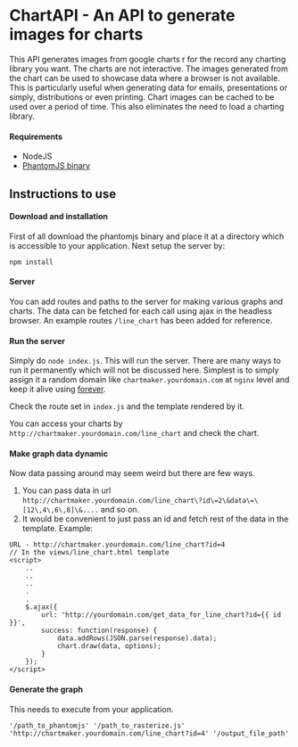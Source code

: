 # ChartAPI - An API to generate images for charts
This API generates images from google charts r for the record any charting library you want. The charts are not interactive. The images generated from the chart can be used to showcase data where a browser is not available. This is particularly useful when generating data for emails, presentations or simply, distributions or even printing. Chart images can be cached to be used over a period of time. This also eliminates the need to load a charting library.

#### Requirements
* NodeJS
* [PhantomJS binary](http://phantomjs.org/)

## Instructions to use
#### Download and installation
First of all download the phantomjs binary and place it at a directory which is accessible to your application. Next setup the server by:
```
npm install
```

#### Server
You can add routes and paths to the server for making various graphs and charts. The data can be fetched for each call using ajax in the headless browser. An example routes `/line_chart` has been added for reference.

#### Run the server
Simply do `node index.js`. This will run the server. There are many ways to run it permanently which will not be discussed here. Simplest is to simply assign it a random domain like `chartmaker.yourdomain.com` at `nginx` level and keep it alive using [forever](https://www.npmjs.com/package/forever).

Check the route set in `index.js` and the template rendered by it.

You can access your charts by `http://chartmaker.yourdomain.com/line_chart` and check the chart.

#### Make graph data dynamic
Now data passing around may seem weird but there are few ways.

1. You can pass data in url `http://chartmaker.yourdomain.com/line_chart\?id\=2\&data\=\[12\,4\,6\,8]\&....` and so on.
2. It would be convenient to just pass an id and fetch rest of the data in the template. Example:

```
URL - http://chartmaker.yourdomain.com/line_chart?id=4
// In the views/line_chart.html template
<script>
    ..
    ..
    ..
    .
    .
    $.ajax({
        url: 'http://yourdomain.com/get_data_for_line_chart?id={{ id }}',
        success: function(response) {
            data.addRows(JSON.parse(response).data);
            chart.draw(data, options);
        }
    });
</script>
```

#### Generate the graph
This needs to execute from your application.

```
'/path_to_phantomjs' '/path_to_rasterize.js' 'http://chartmaker.yourdomain.com/line_chart?id=4' '/output_file_path'
```

